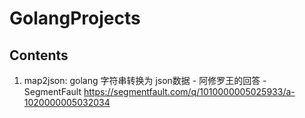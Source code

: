 # GolangProjects

## Contents

1. map2json: golang 字符串转换为 json数据 - 阿修罗王的回答 - SegmentFault
https://segmentfault.com/q/1010000005025933/a-1020000005032034

